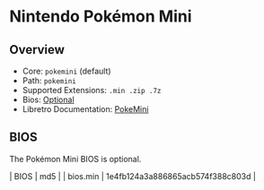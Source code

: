 # Nintendo Pokémon Mini

## Overview

- Core: `pokemini` (default)
- Path: `pokemini`
- Supported Extensions: `.min .zip .7z`
- Bios: [Optional](#bios)
- Libretro Documentation: [PokeMini](https://docs.libretro.com/library/pokemini/)

## BIOS

The Pokémon Mini BIOS is optional.

| BIOS       | md5                              |
| bios.min   | 1e4fb124a3a886865acb574f388c803d |
